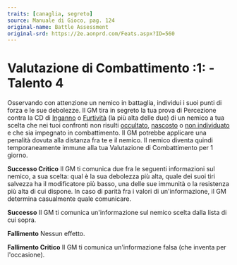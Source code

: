 ```yaml
---
traits: [canaglia, segreto]
source: Manuale di Gioco, pag. 124
original-name: Battle Assessment
original-srd: https://2e.aonprd.com/Feats.aspx?ID=560
---
```


# Valutazione di Combattimento :1: - Talento 4

Osservando con attenzione un nemico in battaglia, individui i suoi punti di
forza e le sue debolezze. Il GM tira in segreto la tua prova di Percezione
contra la CD di [Inganno](/abilita/inganno) o [Furtività](/abilita/furtivita)
(la più alta delle due) di un nemico a tua scelta che nei tuoi confronti non
risulti [occultato](/condizioni/occultato), [nascosto](/condizioni/nascosto) o
[non individuato](/condizioni/non-individuato) e che sia impegnato in
combattimento. Il GM potrebbe applicare una penalità dovuta alla distanza fra te
e il nemico. Il nemico diventa quindi temporaneamente immune alla tua
Valutazione di Combattimento per 1 giorno.

**Successo Critico** Il GM ti comunica due fra le seguenti informazioni sul
nemico, a sua scelta: qual è la sua debolezza più alta, quale dei suoi tiri
salvezza ha il modificatore più basso, una delle sue immunità o la resistenza
più alta di cui dispone. In caso di parità fra i valori di un'informazione, il
GM determina casualmente quale comunicare.

**Successo** Il GM ti comunica un'informazione sul nemico scelta dalla lista di
cui sopra.

**Fallimento** Nessun effetto.

**Fallimento Critico** Il GM ti comunica un'informazione falsa (che inventa per
l'occasione).
